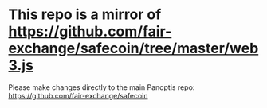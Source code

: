 # This repo is a mirror of https://github.com/fair-exchange/safecoin/tree/master/web3.js

Please make changes directly to the main Panoptis repo: https://github.com/fair-exchange/safecoin
